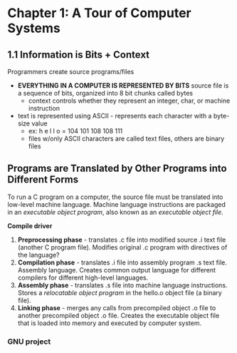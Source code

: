 # Chapter 1: A Tour of Computer Systems

## 1.1 Information is Bits + Context

Programmers create source programs/files 
- **EVERYTHING IN A COMPUTER IS REPRESENTED BY BITS** source file is a sequence of bits, organized into 8 bit chunks called bytes 
   - context controls whether they represent an integer, char, or machine instruction
- text is represented using ASCII - represents each character with a byte-size value
   - ex: h e l l o = 104 101 108 108 111
   - files w/only ASCII characters are called text files, others are binary files

## Programs are Translated by Other Programs into Different Forms

To run a C program on a computer, the source file must be translated into low-level machine language. Machine language instructions are packaged in an _executable object program_, also known as an _executable object file_.

**Compile driver**
1. **Preprocessing phase** - translates .c file into modified source .i text file (another C program file). Modifies original .c program with directives of the language?
2. **Compilation phase** - translates .i file into assembly program .s text file. Assembly language. Creates common output language for different compilers for different high-level languages.
3. **Assembly phase** - translates .s file into machine language instructions. Stores a _relocatable object program_ in the hello.o object file (a binary file). 
4. **Linking phase** - merges any calls from precompiled object .o file to another precompiled object .o file. Creates the executable object file that is loaded into memory and executed by computer system.

### GNU project
